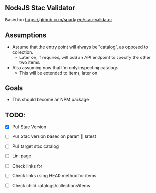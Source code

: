 NodeJS Stac Validator
---

Based on https://github.com/sparkgeo/stac-validator

## Assumptions

- Assume that the entry point will always be "catalog", as opposed to collection.
    - Later on, if required, will add an API endpoint to specify the other two items.
- Also assuming now that I'm only inspecting catalogs
    - This will be extended to items, later on.


## Goals

- This should become an NPM package


TODO:
---
- [x] Pull Stac Version
- [ ] Pull Stac version based on param || latest
- [ ] Pull target stac catalog.
- [ ] Lint page
- [ ] Check links for
- [ ] Check links using HEAD method for items
- [ ] Check child catalogs/collections/items

